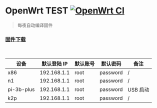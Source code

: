 # OpenWrt TEST [![OpenWrt CI](https://github.com/c3p7f2/nK57cR/actions/workflows/build-openwrt.yml/badge.svg)](https://github.com/c3p7f2/nK57cR/actions/workflows/build-openwrt.yml)

> 每夜自动编译固件

### [固件下载](https://github.com/c3p7f2/build-openwrt/releases/tag/openwrt)

<br/>

| 设备       | 默认登陆 IP | 默认账号 | 默认密码 | 备注     |
| ---------- | ----------- | -------- | -------- | -------- |
| x86        | 192.168.1.1 | root     | password | /        |
| n1         | 192.168.1.1 | root     | password | /        |
| pi-3b-plus | 192.168.1.1 | root     | password | USB 启动 |
| k2p        | 192.168.1.1 | root     | password | /        |
